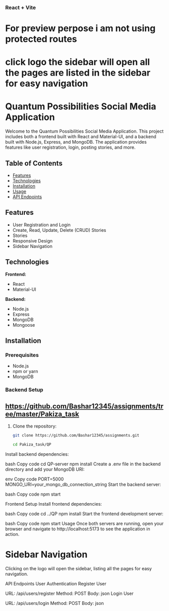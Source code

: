 ### React + Vite

# For preview perpose i am not using protected routes
# click logo the sidebar will open all the pages are listed in the sidebar for easy navigation

# Quantum Possibilities Social Media Application

Welcome to the Quantum Possibilities Social Media Application. This project includes both a frontend built with React and Material-UI, and a backend built with Node.js, Express, and MongoDB. The application provides features like user registration, login, posting stories, and more.

## Table of Contents

- [Features](#features)
- [Technologies](#technologies)
- [Installation](#installation)
- [Usage](#usage)
- [API Endpoints](#api-endpoints)




## Features

- User Registration and Login
- Create, Read, Update, Delete (CRUD) Stories
- Stories
- Responsive Design
- Sidebar Navigation

## Technologies

**Frontend:**
- React
- Material-UI

**Backend:**
- Node.js
- Express
- MongoDB
- Mongoose

## Installation

### Prerequisites

- Node.js
- npm or yarn
- MongoDB

### Backend Setup

## https://github.com/Bashar12345/assignments/tree/master/Pakiza_task

1. Clone the repository:

   ```bash
   git clone https://github.com/Bashar12345/assignments.git

   cd Pakiza_task/QP
Install backend dependencies:

bash
Copy code
cd QP-server
npm install
Create a .env file in the backend directory and add your MongoDB URI:

env
Copy code
PORT=5000
MONGO_URI=your_mongo_db_connection_string
Start the backend server:

bash
Copy code
npm start

Frontend Setup
Install frontend dependencies:

bash
Copy code
cd ../QP
npm install
Start the frontend development server:

bash
Copy code
npm start
Usage
Once both servers are running, open your browser and navigate to http://localhost:5173 to see the application in action.

# Sidebar Navigation
Clicking on the logo will open the sidebar, listing all the pages for easy navigation.

API Endpoints
User Authentication
Register User

URL: /api/users/register
Method: POST
Body:
json
Login User

URL: /api/users/login
Method: POST
Body:
json



